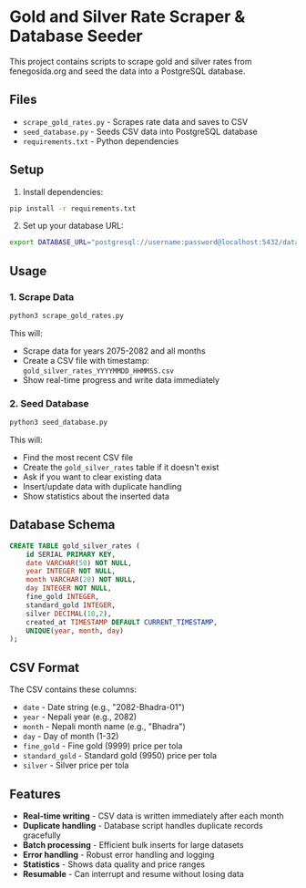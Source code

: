 # Gold and Silver Rate Scraper & Database Seeder

This project contains scripts to scrape gold and silver rates from fenegosida.org and seed the data into a PostgreSQL database.

## Files

- `scrape_gold_rates.py` - Scrapes rate data and saves to CSV
- `seed_database.py` - Seeds CSV data into PostgreSQL database
- `requirements.txt` - Python dependencies

## Setup

1. Install dependencies:
```bash
pip install -r requirements.txt
```

2. Set up your database URL:
```bash
export DATABASE_URL="postgresql://username:password@localhost:5432/database_name"
```

## Usage

### 1. Scrape Data

```bash
python3 scrape_gold_rates.py
```

This will:
- Scrape data for years 2075-2082 and all months
- Create a CSV file with timestamp: `gold_silver_rates_YYYYMMDD_HHMMSS.csv`
- Show real-time progress and write data immediately

### 2. Seed Database

```bash
python3 seed_database.py
```

This will:
- Find the most recent CSV file
- Create the `gold_silver_rates` table if it doesn't exist
- Ask if you want to clear existing data
- Insert/update data with duplicate handling
- Show statistics about the inserted data

## Database Schema

```sql
CREATE TABLE gold_silver_rates (
    id SERIAL PRIMARY KEY,
    date VARCHAR(50) NOT NULL,
    year INTEGER NOT NULL,
    month VARCHAR(20) NOT NULL,
    day INTEGER NOT NULL,
    fine_gold INTEGER,
    standard_gold INTEGER,
    silver DECIMAL(10,2),
    created_at TIMESTAMP DEFAULT CURRENT_TIMESTAMP,
    UNIQUE(year, month, day)
);
```

## CSV Format

The CSV contains these columns:
- `date` - Date string (e.g., "2082-Bhadra-01")
- `year` - Nepali year (e.g., 2082)
- `month` - Nepali month name (e.g., "Bhadra")
- `day` - Day of month (1-32)
- `fine_gold` - Fine gold (9999) price per tola
- `standard_gold` - Standard gold (9950) price per tola
- `silver` - Silver price per tola

## Features

- **Real-time writing** - CSV data is written immediately after each month
- **Duplicate handling** - Database script handles duplicate records gracefully
- **Batch processing** - Efficient bulk inserts for large datasets
- **Error handling** - Robust error handling and logging
- **Statistics** - Shows data quality and price ranges
- **Resumable** - Can interrupt and resume without losing data